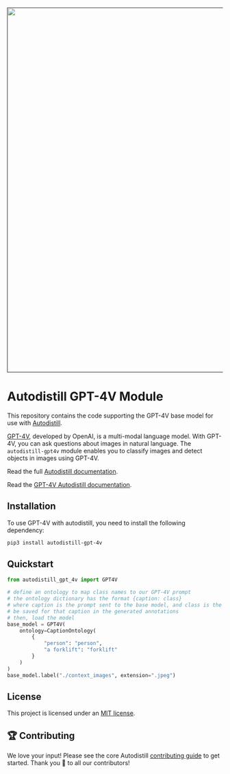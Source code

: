 <div align="center">
  <p>
    <a align="center" href="" target="_blank">
      <img
        width="850"
        src="https://media.roboflow.com/open-source/autodistill/autodistill-banner.png"
      >
    </a>
  </p>
</div>

# Autodistill GPT-4V Module

This repository contains the code supporting the GPT-4V base model for use with [Autodistill](https://github.com/autodistill/autodistill).

[GPT-4V](https://openai.com/research/gpt-4v-system-card), developed by OpenAI, is a multi-modal language model. With GPT-4V, you can ask questions about images in natural language. The `autodistill-gpt4v` module enables you to classify images and detect objects in images using GPT-4V.

Read the full [Autodistill documentation](https://autodistill.github.io/autodistill/).

Read the [GPT-4V Autodistill documentation](https://autodistill.github.io/autodistill/base_models/gpt_4v/).

## Installation

To use GPT-4V with autodistill, you need to install the following dependency:


```bash
pip3 install autodistill-gpt-4v
```

## Quickstart

```python
from autodistill_gpt_4v import GPT4V

# define an ontology to map class names to our GPT-4V prompt
# the ontology dictionary has the format {caption: class}
# where caption is the prompt sent to the base model, and class is the label that will
# be saved for that caption in the generated annotations
# then, load the model
base_model = GPT4V(
    ontology=CaptionOntology(
        {
            "person": "person",
            "a forklift": "forklift"
        }
    )
)
base_model.label("./context_images", extension=".jpeg")
```

## License

This project is licensed under an [MIT license](LICENSE).

## 🏆 Contributing

We love your input! Please see the core Autodistill [contributing guide](https://github.com/autodistill/autodistill/blob/main/CONTRIBUTING.md) to get started. Thank you 🙏 to all our contributors!